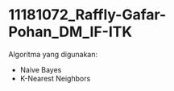 # 11181072_Raffly-Gafar-Pohan_DM_IF-ITK

Algoritma yang digunakan:
- Naive Bayes
- K-Nearest Neighbors

